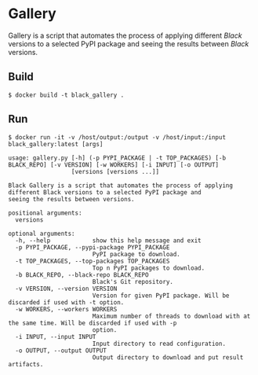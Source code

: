 # Gallery 
 
Gallery is a script that automates the process of applying different _Black_ versions to 
a selected PyPI package and seeing the results between _Black_ versions. 
 
## Build 
 
```console 
$ docker build -t black_gallery . 
``` 
 
## Run 
 
```console 
$ docker run -it -v /host/output:/output -v /host/input:/input black_gallery:latest [args] 
``` 
 
``` 
usage: gallery.py [-h] (-p PYPI_PACKAGE | -t TOP_PACKAGES) [-b BLACK_REPO] [-v VERSION] [-w WORKERS] [-i INPUT] [-o OUTPUT] 
                  [versions [versions ...]] 
 
Black Gallery is a script that automates the process of applying different Black versions to a selected PyPI package and 
seeing the results between versions. 
 
positional arguments: 
  versions 
 
optional arguments: 
  -h, --help            show this help message and exit 
  -p PYPI_PACKAGE, --pypi-package PYPI_PACKAGE 
                        PyPI package to download. 
  -t TOP_PACKAGES, --top-packages TOP_PACKAGES 
                        Top n PyPI packages to download. 
  -b BLACK_REPO, --black-repo BLACK_REPO 
                        Black's Git repository. 
  -v VERSION, --version VERSION 
                        Version for given PyPI package. Will be discarded if used with -t option. 
  -w WORKERS, --workers WORKERS 
                        Maximum number of threads to download with at the same time. Will be discarded if used with -p 
                        option. 
  -i INPUT, --input INPUT 
                        Input directory to read configuration. 
  -o OUTPUT, --output OUTPUT 
                        Output directory to download and put result artifacts. 
``` 
                                                                                                                                                                                                                                                                                                